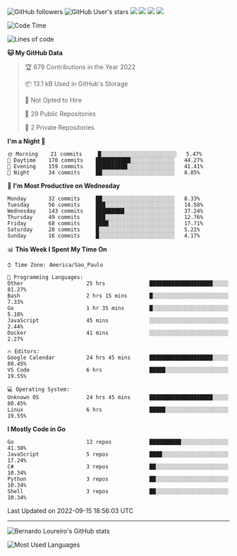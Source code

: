 ![GitHub followers](https://img.shields.io/github/followers/bernardolm?style=for-the-badge&label=GitHub%20followers) ![GitHub User's stars](https://img.shields.io/github/stars/bernardolm?style=for-the-badge&label=GitHub%20User's%20stars) [![](https://img.shields.io/static/v1?logo=linkedin&label=LinkedIn&message=bernardolm&color=0A66C2&style=for-the-badge)](https://www.linkedin.com/in/bernardolm) [![](https://img.shields.io/static/v1?logo=lastdotfm&label=last.fm&message=bernardolm&color=D51007&style=for-the-badge)](https://www.last.fm/user/bernardolm) [![](https://img.shields.io/static/v1?logo=spotify&label=spotify&message=bernardolou&color=1ED760&style=for-the-badge)](https://open.spotify.com/user/bernardolou) [![](https://img.shields.io/static/v1?logo=awesomelists&label=My%20awesome%20stars&message=⭐⭐⭐&color=FC60A8&style=for-the-badge)](https://github.com/bernardolm/awesome-stars)

<!--START_SECTION:waka-->
![Code Time](http://img.shields.io/badge/Code%20Time-1%2C717%20hrs%2045%20mins-blue)

![Lines of code](https://img.shields.io/badge/From%20Hello%20World%20I%27ve%20Written--16%20Thousand%20lines%20of%20code-blue)

**🐱 My GitHub Data** 

> 🏆 679 Contributions in the Year 2022
 > 
> 📦 13.1 kB Used in GitHub's Storage 
 > 
> 🚫 Not Opted to Hire
 > 
> 📜 29 Public Repositories 
 > 
> 🔑 2 Private Repositories  
 > 
**I'm a Night 🦉** 

```text
🌞 Morning    21 commits     █░░░░░░░░░░░░░░░░░░░░░░░░   5.47% 
🌆 Daytime    170 commits    ███████████░░░░░░░░░░░░░░   44.27% 
🌃 Evening    159 commits    ██████████░░░░░░░░░░░░░░░   41.41% 
🌙 Night      34 commits     ██░░░░░░░░░░░░░░░░░░░░░░░   8.85%

```
📅 **I'm Most Productive on Wednesday** 

```text
Monday       32 commits     ██░░░░░░░░░░░░░░░░░░░░░░░   8.33% 
Tuesday      56 commits     ███░░░░░░░░░░░░░░░░░░░░░░   14.58% 
Wednesday    143 commits    █████████░░░░░░░░░░░░░░░░   37.24% 
Thursday     49 commits     ███░░░░░░░░░░░░░░░░░░░░░░   12.76% 
Friday       68 commits     ████░░░░░░░░░░░░░░░░░░░░░   17.71% 
Saturday     20 commits     █░░░░░░░░░░░░░░░░░░░░░░░░   5.21% 
Sunday       16 commits     █░░░░░░░░░░░░░░░░░░░░░░░░   4.17%

```


📊 **This Week I Spent My Time On** 

```text
⌚︎ Time Zone: America/Sao_Paulo

💬 Programming Languages: 
Other                    25 hrs              ████████████████████░░░░░   81.27% 
Bash                     2 hrs 15 mins       █░░░░░░░░░░░░░░░░░░░░░░░░   7.33% 
Go                       1 hr 35 mins        █░░░░░░░░░░░░░░░░░░░░░░░░   5.18% 
JavaScript               45 mins             ░░░░░░░░░░░░░░░░░░░░░░░░░   2.44% 
Docker                   41 mins             ░░░░░░░░░░░░░░░░░░░░░░░░░   2.27%

🔥 Editors: 
Google Calendar          24 hrs 45 mins      ████████████████████░░░░░   80.45% 
VS Code                  6 hrs               █████░░░░░░░░░░░░░░░░░░░░   19.55%

💻 Operating System: 
Unknown OS               24 hrs 45 mins      ████████████████████░░░░░   80.45% 
Linux                    6 hrs               █████░░░░░░░░░░░░░░░░░░░░   19.55%

```

**I Mostly Code in Go** 

```text
Go                       12 repos            ██████████░░░░░░░░░░░░░░░   41.38% 
JavaScript               5 repos             ████░░░░░░░░░░░░░░░░░░░░░   17.24% 
C#                       3 repos             ██░░░░░░░░░░░░░░░░░░░░░░░   10.34% 
Python                   3 repos             ██░░░░░░░░░░░░░░░░░░░░░░░   10.34% 
Shell                    3 repos             ██░░░░░░░░░░░░░░░░░░░░░░░   10.34%

```



 Last Updated on 2022-09-15 18:56:03 UTC
<!--END_SECTION:waka-->

---

![Bernardo Loureiro's GitHub stats](https://github-readme-stats.vercel.app/api?username=bernardolm&count_private=true&show_icons=true&theme=nightowl&include_all_commits=true)

![Most Used Languages](https://github-readme-stats.vercel.app/api/top-langs/?username=bernardolm&theme=nightowl&langs_count=99)
